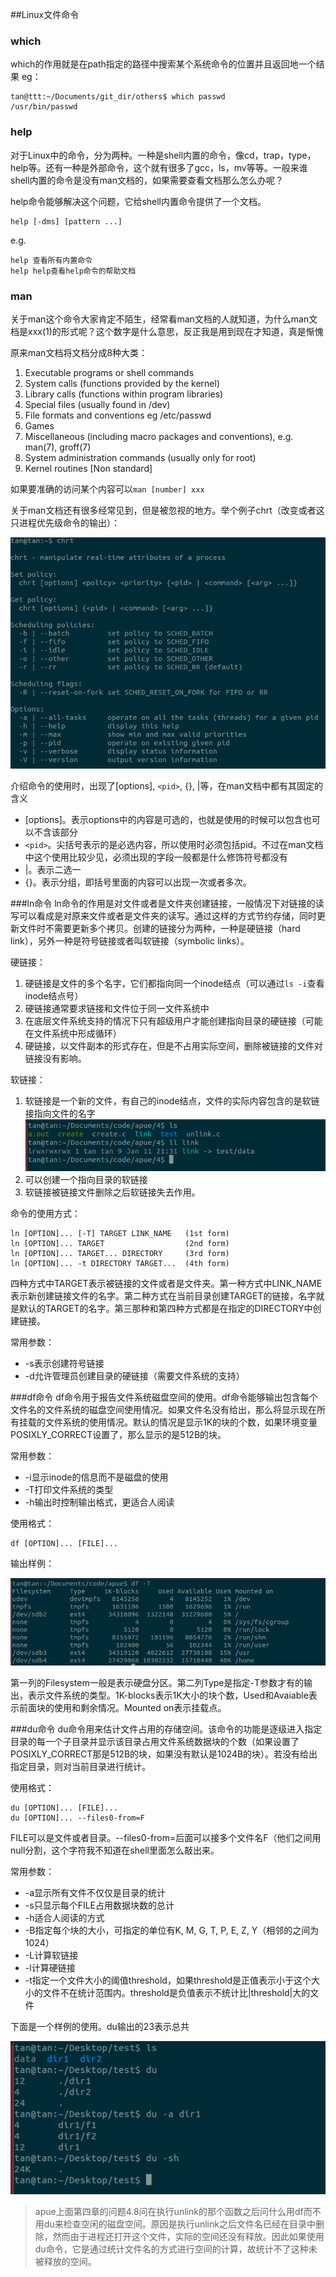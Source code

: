 ##Linux文件命令
### which
which的作用就是在path指定的路径中搜索某个系统命令的位置并且返回地一个结果
eg：

```
tan@ttt:~/Documents/git_dir/others$ which passwd
/usr/bin/passwd
```
### help
对于Linux中的命令，分为两种。一种是shell内置的命令，像cd，trap，type，help等。还有一种是外部命令，这个就有很多了gcc，ls，mv等等。一般来谁shell内置的命令是没有man文档的，如果需要查看文档那么怎么办呢？

help命令能够解决这个问题，它给shell内置命令提供了一个文档。

```
help [-dms] [pattern ...]
```

e.g.
```
help 查看所有内置命令
help help查看help命令的帮助文档
```

### man
关于man这个命令大家肯定不陌生，经常看man文档的人就知道，为什么man文档是xxx(1)的形式呢？这个数字是什么意思，反正我是用到现在才知道，真是惭愧

原来man文档将文档分成8种大类：

1. Executable programs or shell commands
2. System calls (functions provided by the kernel)
3. Library calls (functions within program libraries)
4. Special files (usually found in /dev)
5. File formats and conventions eg /etc/passwd
6. Games
7. Miscellaneous (including macro packages and conventions), e.g. man(7), groff(7)
8. System administration commands (usually only for root)
9. Kernel routines [Non standard]


如果要准确的访问某个内容可以`man [number] xxx`

关于man文档还有很多经常见到，但是被忽视的地方。举个例子chrt（改变或者这只进程优先级命令的输出）：

![](img/man_chrt.png)

介绍命令的使用时，出现了[options], `<pid>`, {}, |等，在man文档中都有其固定的含义

+ [options]。表示options中的内容是可选的，也就是使用的时候可以包含也可以不含该部分
+ `<pid>`。尖括号表示的是必选内容，所以使用时必须包括pid。不过在man文档中这个使用比较少见，必须出现的字段一般都是什么修饰符号都没有
+ |。表示二选一
+ {}。表示分组，即括号里面的内容可以出现一次或者多次。




###ln命令
ln命令的作用是对文件或者是文件夹创建链接，一般情况下对链接的读写可以看成是对原来文件或者是文件夹的读写。通过这样的方式节约存储，同时更新文件时不需要更新多个拷贝。创建的链接分为两种，一种是硬链接（hard link），另外一种是符号链接或者叫软链接（symbolic links）。

硬链接：
1. 硬链接是文件的多个名字，它们都指向同一个inode结点（可以通过`ls -i`查看inode结点号）
2. 硬链接通常要求链接和文件位于同一文件系统中
3. 在底层文件系统支持的情况下只有超级用户才能创建指向目录的硬链接（可能在文件系统中形成循环）
4. 硬链接，以文件副本的形式存在，但是不占用实际空间，删除被链接的文件对链接没有影响。


软链接：
1. 软链接是一个新的文件，有自己的inode结点，文件的实际内容包含的是软链接指向文件的名字
![](img/link.png)
2. 可以创建一个指向目录的软链接
3. 软链接被链接文件删除之后软链接失去作用。

命令的使用方式：
```
ln [OPTION]... [-T] TARGET LINK_NAME   (1st form)
ln [OPTION]... TARGET                  (2nd form)
ln [OPTION]... TARGET... DIRECTORY     (3rd form)
ln [OPTION]... -t DIRECTORY TARGET...  (4th form)
```
四种方式中TARGET表示被链接的文件或者是文件夹。第一种方式中LINK_NAME表示新创建链接文件的名字。第二种方式在当前目录创建TARGET的链接，名字就是默认的TARGET的名字。第三那种和第四种方式都是在指定的DIRECTORY中创建链接。

常用参数：
+ -s表示创建符号链接
+ -d允许管理员创建目录的硬链接（需要文件系统的支持）


###df命令
df命令用于报告文件系统磁盘空间的使用。df命令能够输出包含每个文件名的文件系统的磁盘空间使用情况。如果文件名没有给出，那么将显示现在所有挂载的文件系统的使用情况。默认的情况是显示1K的块的个数，如果环境变量POSIXLY_CORRECT设置了，那么显示的是512B的块。

常用参数：
+ -i显示inode的信息而不是磁盘的使用
+ -T打印文件系统的类型
+ -h输出时控制输出格式，更适合人阅读

使用格式：
```
df [OPTION]... [FILE]...
```

输出样例：

![](img/df.png)

第一列的Filesystem一般是表示硬盘分区。第二列Type是指定-T参数才有的输出，表示文件系统的类型。1K-blocks表示1K大小的块个数，Used和Avaiable表示前面块的使用和剩余情况。Mounted on表示挂载点。


###du命令
du命令用来估计文件占用的存储空间。该命令的功能是逐级进入指定目录的每一个子目录并显示该目录占用文件系统数据块的个数（如果设置了POSIXLY_CORRECT那是512B的块，如果没有默认是1024B的块）。若没有给出指定目录，则对当前目录进行统计。

使用格式：
```
du [OPTION]... [FILE]...
du [OPTION]... --files0-from=F
```
FILE可以是文件或者目录。--files0-from=后面可以接多个文件名F（他们之间用null分割，这个字符我不知道在shell里面怎么敲出来。


常用参数：
+ -a显示所有文件不仅仅是目录的统计
+ -s只显示每个FILE占用数据块数的总计
+ -h适合人阅读的方式
+ -B指定每个块的大小，可指定的单位有K, M, G, T, P, E, Z, Y（相邻的之间为1024）
+ -L计算软链接
+ -l计算硬链接
+ -t指定一个文件大小的阈值threshold，如果threshold是正值表示小于这个大小的文件不在统计范围内。threshold是负值表示不统计比|threshold|大的文件

下面是一个样例的使用。du输出的23表示总共

![](img/du.png)

>apue上面第四章的问题4.8问在执行unlink的那个函数之后问什么用df而不用du来检查空闲的磁盘空间。原因是执行unlink之后文件名已经在目录中删除，然而由于进程还打开这个文件，实际的空间还没有释放。因此如果使用du命令，它是通过统计文件名的方式进行空间的计算，故统计不了这种未被释放的空间。